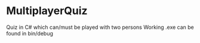 # MultiplayerQuiz
 Quiz in C# which can/must be played with two persons
Working .exe can be found in bin/debug
